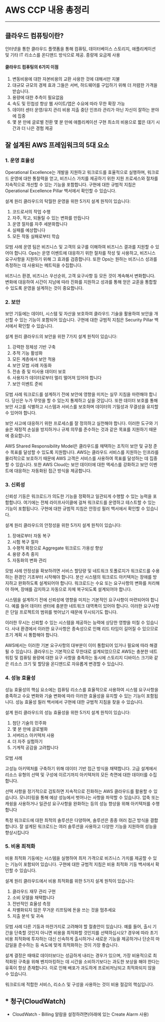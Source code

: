 # AWS CCP 내용 총정리

----------------------------------------

## 클라우드 컴퓨팅이란?

인터넷을 통한 클라우드 플랫폼을 통해 컴퓨팅, 데이터베이스 스토리지, 애플리케이션 및 기타 IT 리소스를 온디맨드 방식으로 제공. 종량제 요금제 사용

#### 클라우드 컴퓨팅의 6가지 이점

1. 변동비용에 대한 자본비용의 교환
사용한 것에 대해서만 지불
2. 대규모 규모의 경제 효과
그들은 서버, 하드웨어를 구입하기 위해 더 저렴한 가격을 받습니다.
3. 용량에 대한 추측이 필요없음
4. 속도 및 민첩성 향상
웹 사이트/앱은 수요에 따라 무한 확장 가능
5. 데이터 센터 운영/유지 관리 비용 지출 중단
인프라 관리가 아닌 자신이 잘하는 분야에 집중
6. 몇 분 만에 글로벌 전환
몇 분 만에 애플리케이션 구현
최소의 비용으로 짧은 대기 시간과 더 나은 경험 제공


## 잘 설계된 AWS 프레임워크의 5대 요소

### 1. 운영 효율성
Operational Excellence는 개발을 지원하고 워크로드를 효율적으로 실행하며, 워크로드 운영에 대한 통찰력을 얻고, 비즈니스 가치를 제공하기 위한 지원 프로세스와 절차를 지속적으로 개선할 수 있는 기능을 포함합니다. 구현에 대한 규범적 지침은 Operational Excellence Pillar 백서에서 확인할 수 있습니다.

설계 원리
클라우드의 탁월한 운영을 위한 5가지 설계 원칙이 있습니다:

1. 코드로서의 작업 수행
2. 자주, 작고, 되돌릴 수 있는 변화를 만듭니다
3. 운영 절차를 자주 세분화합니다
4. 실패를 예상합니다
5. 모든 작동 실패로부터 학습

모범 사례
운영 팀은 비즈니스 및 고객의 요구를 이해하여 비즈니스 결과를 지원할 수 있어야 합니다. Ops는 운영 이벤트에 대응하기 위한 절차를 작성 및 사용하고, 비즈니스 요구사항을 지원하기 위해 그 효과를 검증합니다. 또한 Ops는 원하는 비즈니스 성과를 측정하는 데 사용되는 메트릭을 수집합니다.

비즈니스 환경, 비즈니스 우선순위, 고객 요구사항 등 모든 것이 계속해서 변화합니다. 변화에 대응하여 시간이 지남에 따라 진화를 지원하고 성과를 통해 얻은 교훈을 통합할 수 있도록 운영을 설계하는 것이 중요합니다.

### 2. 보안
보안 기둥에는 데이터, 시스템 및 자산을 보호하여 클라우드 기술을 활용하여 보안을 개선할 수 있는 기능이 포함되어 있습니다. 구현에 대한 규범적 지침은 Security Pillar 백서에서 확인할 수 있습니다.

설계 원리
클라우드의 보안을 위한 7가지 설계 원칙이 있습니다:

1. 강력한 정체성 기반 구축
2. 추적 기능 활성화
3. 모든 계층에서 보안 적용
4. 보안 모범 사례 자동화
5. 전송 중 및 미사용 데이터 보호
6. 사용자가 데이터로부터 멀리 떨어져 있어야 합니다
7. 보안 이벤트 준비

모범 사례
워크로드를 설계하기 전에 보안에 영향을 미치는 실무 지침을 마련해야 합니다. 당신은 누가 무엇을 할 수 있는지 통제하고 싶을 것입니다. 또한 데이터 보호를 통해 보안 사고를 식별하고 시스템과 서비스를 보호하며 데이터의 기밀성과 무결성을 유지할 수 있어야 합니다.

보안 사고에 대응하기 위한 프로세스를 잘 정의하고 실천해야 합니다. 이러한 도구와 기술은 재정적 손실을 방지하거나 규제 의무를 준수하는 것과 같은 목표를 지원하기 때문에 중요합니다.

AWS Shared Responsibility Model은 클라우드를 채택하는 조직이 보안 및 규정 준수 목표를 달성할 수 있도록 지원합니다. AWS는 클라우드 서비스를 지원하는 인프라를 물리적으로 보호하기 때문에 AWS 고객은 서비스를 사용하여 목표를 달성하는 데 집중할 수 있습니다. 또한 AWS Cloud는 보안 데이터에 대한 액세스를 강화하고 보안 이벤트에 대응하는 자동화된 접근 방식을 제공합니다.

### 3. 신뢰성
신뢰성 기둥은 워크로드가 의도한 기능을 정확하고 일관되게 수행할 수 있는 능력을 포함합니다. 여기에는 전체 라이프사이클에 걸쳐 워크로드를 운영하고 테스트할 수 있는 기능이 포함됩니다. 구현에 대한 규범적 지침은 안정성 필러 백서에서 확인할 수 있습니다.

설계 원리
클라우드의 안정성을 위한 5가지 설계 원칙이 있습니다:

1. 장애로부터 자동 복구
2. 시험 복구 절차
3. 수평적 확장으로 Aggregate 워크로드 가용성 향상
4. 용량 추측 중지
5. 자동화의 변화 관리

모범 사례
안정성을 확보하려면 서비스 할당량 및 네트워크 토폴로지가 워크로드를 수용하는 환경인 기초부터 시작해야 합니다. 분산 시스템의 워크로드 아키텍처는 장애를 방지하고 완화하도록 설계되어야 합니다. 워크로드는 수요 또는 요구사항의 변화를 처리해야 하며, 장애를 감지하고 자동으로 자체 복구되도록 설계되어야 합니다.

시스템을 설계하기 전에 신뢰성에 영향을 미치는 기본적인 요구사항이 마련되어야 합니다. 예를 들어 데이터 센터에 충분한 네트워크 대역폭이 있어야 합니다. 이러한 요구사항은 단일 프로젝트의 범위를 벗어났기 때문에 무시되기도 합니다.

이러한 무시는 신뢰할 수 있는 시스템을 제공하는 능력에 상당한 영향을 미칠 수 있습니다. 사내 환경에서 이러한 요구사항은 종속성으로 인해 리드 타임이 길어질 수 있으므로 초기 계획 시 통합해야 합니다.

AWS에서는 이러한 기본 요구사항의 대부분이 이미 통합되어 있거나 필요에 따라 해결될 수 있습니다. 클라우드는 기본적으로 무한대로 설계되었으므로 AWS는 충분한 네트워킹 및 컴퓨팅 용량에 대한 요구 사항을 충족하는 동시에 스토리지 디바이스 크기와 같은 리소스 크기 및 할당을 온디맨드로 자유롭게 변경할 수 있습니다.

### 4. 성능 효율성
성능 효율성의 핵심 요소에는 컴퓨팅 리소스를 효율적으로 사용하여 시스템 요구사항을 충족하고 수요 변화와 기술 변화에 따라 이러한 효율성을 유지할 수 있는 기능이 포함됩니다. 성능 효율성 필러 백서에서 구현에 대한 규범적 지침을 찾을 수 있습니다.

설계 원리
클라우드의 성능 효율성을 위한 5가지 설계 원칙이 있습니다:

1. 첨단 기술의 민주화
2. 몇 분 만에 글로벌화
3. 서버리스 아키텍처 사용
4. 더 자주 실험하기
5. 기계적 공감을 고려합니다

모범 사례

고성능 아키텍처를 구축하기 위해 데이터 기반 접근 방식을 채택합니다. 고급 설계에서 리소스 유형의 선택 및 구성에 이르기까지 아키텍처의 모든 측면에 대한 데이터를 수집합니다.

선택 사항을 정기적으로 검토하면 지속적으로 진화하는 AWS 클라우드를 활용할 수 있습니다. 모니터링을 통해 예상 성능에서 벗어나는 사항을 파악할 수 있습니다. 압축 또는 캐슁을 사용하거나 일관성 요구사항을 완화하는 등의 성능 향상을 위해 아키텍처를 수행합니다

특정 워크로드에 대한 최적의 솔루션은 다양하며, 솔루션은 종종 여러 접근 방식을 결합합니다. 잘 설계된 워크로드는 여러 솔루션을 사용하고 다양한 기능을 지원하여 성능을 향상시킵니다

### 5. 비용 최적화

비용 최적화 기둥에는 시스템을 실행하여 최저 가격으로 비즈니스 가치를 제공할 수 있는 기능이 포함되어 있습니다. 구현에 대한 규범적 지침은 비용 최적화 기둥 백서에서 확인할 수 있습니다.

설계 원리
클라우드에서 비용 최적화를 위한 5가지 설계 원칙이 있습니다:

1. 클라우드 재무 관리 구현
2. 소비 모델을 채택합니다
3. 전반적인 효율성 측정
4. 차별화되지 않은 무거운 리프팅에 돈을 쓰는 것을 멈추세요
5. 지출 분석 및 귀속

모범 사례
다른 기둥과 마찬가지로 고려해야 할 절충안이 있습니다. 예를 들어, 출시 기간을 단축할 것인지 아니면 비용을 최적화할 것인지를 선택하십시오? 경우에 따라 초기 비용 최적화에 투자하는 대신 신속하게 출시하거나 새로운 기능을 제공하거나 단순히 마감일을 준수하는 등 속도에 맞게 최적화하는 것이 가장 좋습니다.

설계 결정은 때때로 데이터보다는 성급하게 내리는 경우가 있으며, 가장 비용적으로 최적화된 구축을 위해 벤치마킹하는 데 시간을 소비하기보다는 과도한 보상을 해야 한다는 유혹이 항상 존재합니다. 이로 인해 배포가 과도하게 프로비저닝되고 최적화되지 않을 수 있습니다.

워크로드에 적합한 서비스, 리소스 및 구성을 사용하는 것이 비용 절감의 핵심입니다.

## * 청구(CloudWatch)
- CloudWatch - Billing 알람을 설정하려면(아래에 있는 Create Alarm 사용)

